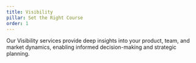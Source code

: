 ```yaml
---
title: Visibility
pillar: Set the Right Course
order: 1
---
```

Our Visibility services provide deep insights into your product, team, and market dynamics, enabling informed decision-making and strategic planning.
